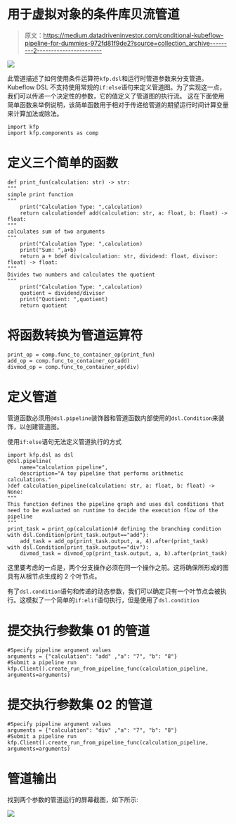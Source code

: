 # 用于虚拟对象的条件库贝流管道

> 原文：<https://medium.datadriveninvestor.com/conditional-kubeflow-pipeline-for-dummies-972fd81f9de2?source=collection_archive---------2----------------------->

![](img/682d9adc74da026ea548da181bf807fe.png)

此管道描述了如何使用条件运算符`kfp.dsl`和运行时管道参数来分支管道。Kubeflow DSL 不支持使用常规的`if:else`语句来定义管道图。为了实现这一点，我们可以传递一个决定性的参数，它的值定义了管道图的执行流。
这在下面使用简单函数来举例说明，该简单函数用于相对于传递给管道的期望运行时间计算变量来计算加法或除法。

```
import kfp
import kfp.components as comp
```

# 定义三个简单的函数

```
def print_fun(calculation: str) -> str:
"""
simple print function
"""
	print("Calculation Type: ",calculation)
	return calculationdef add(calculation: str, a: float, b: float) -> float:
"""
calculates sum of two arguments
"""
	print("Calculation Type: ",calculation)
	print("Sum: ",a+b)
	return a + bdef div(calculation: str, dividend: float, divisor: float) -> float:
"""
Divides two numbers and calculates the quotient
"""
	print("Calculation Type: ",calculation)
	quotient = dividend/divisor
	print("Quotient: ",quotient)
	return quotient
```

# 将函数转换为管道运算符

```
print_op = comp.func_to_container_op(print_fun)
add_op = comp.func_to_container_op(add)
divmod_op = comp.func_to_container_op(div)
```

# 定义管道

管道函数必须用`@dsl.pipeline`装饰器和管道函数内部使用的`dsl.Condition`来装饰，以创建管道图。

使用`if:else`语句无法定义管道执行的方式

```
import kfp.dsl as dsl
@dsl.pipeline(
	name="calculation pipeline",
	description="A toy pipeline that performs arithmetic calculations."
)def calculation_pipeline(calculation: str, a: float, b: float) -> None:
"""
This function defines the pipeline graph and uses dsl conditions that
need to be evaluated on runtime to decide the execution flow of the pipeline
"""
print_task = print_op(calculation)# defining the branching condition
with dsl.Condition(print_task.output=="add"):
	add_task = add_op(print_task.output, a, 4).after(print_task)
with dsl.Condition(print_task.output=="div"):
	divmod_task = divmod_op(print_task.output, a, b).after(print_task)
```

这里要考虑的一点是，两个分支操作必须在同一个操作之前。这将确保所形成的图具有从根节点生成的 2 个叶节点。

有了`dsl.condition`语句和传递的动态参数，我们可以确定只有一个叶节点会被执行。这模拟了一个简单的`if:elif`语句执行，但是使用了`dsl.condition`

# 提交执行参数集 01 的管道

```
#Specify pipeline argument values
arguments = {"calculation": "add" ,"a": "7", "b": "8"}
#Submit a pipeline run
kfp.Client().create_run_from_pipeline_func(calculation_pipeline, arguments=arguments)
```

# 提交执行参数集 02 的管道

```
#Specify pipeline argument values
arguments = {"calculation": "div" ,"a": "7", "b": "8"}
#Submit a pipeline run
kfp.Client().create_run_from_pipeline_func(calculation_pipeline, arguments=arguments)
```

# 管道输出

找到两个参数的管道运行的屏幕截图，如下所示:

![](img/1fb37120c2f26f8ddc5880bf3c02e642.png)